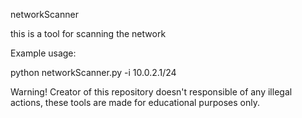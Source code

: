 networkScanner

this is a tool for scanning the network

Example usage:

python networkScanner.py -i 10.0.2.1/24



Warning! Creator of this repository doesn't responsible of any illegal actions, these tools are made for educational purposes only.
